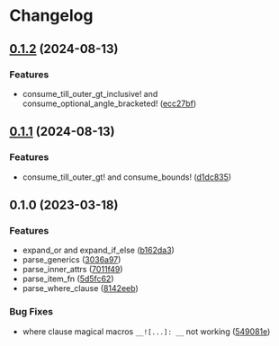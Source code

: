 # Changelog

## [0.1.2](https://github.com/frender-rs/syn-lite/compare/syn-lite-v0.1.1...syn-lite-v0.1.2) (2024-08-13)


### Features

* consume_till_outer_gt_inclusive! and consume_optional_angle_bracketed! ([ecc27bf](https://github.com/frender-rs/syn-lite/commit/ecc27bffc8ae7de38aeacb998f782e3cce2dada4))

## [0.1.1](https://github.com/frender-rs/syn-lite/compare/syn-lite-v0.1.0...syn-lite-v0.1.1) (2024-08-13)


### Features

* consume_till_outer_gt! and consume_bounds! ([d1dc835](https://github.com/frender-rs/syn-lite/commit/d1dc8359fc1536e8b7870797bf4eedb75afa5bc2))

## 0.1.0 (2023-03-18)


### Features

* expand_or and expand_if_else ([b162da3](https://github.com/frender-rs/syn-lite/commit/b162da3836841db88ff79a1ccbf6cf7d1d54b578))
* parse_generics ([3036a97](https://github.com/frender-rs/syn-lite/commit/3036a976488670a7b7e2e3b1dd01b61cc68a64a6))
* parse_inner_attrs ([7011f49](https://github.com/frender-rs/syn-lite/commit/7011f49e885208c9964fde0d52bdd89c599dde2c))
* parse_item_fn ([5d5fc62](https://github.com/frender-rs/syn-lite/commit/5d5fc62bc1cafa7f3c1451903e873e157b5d5e00))
* parse_where_clause ([8142eeb](https://github.com/frender-rs/syn-lite/commit/8142eebc64a213535aacb40c0230f54a8e09e536))


### Bug Fixes

* where clause magical macros `__![...]: __` not working ([549081e](https://github.com/frender-rs/syn-lite/commit/549081e96cc75d9b1f3b00f0142149444fe91158))
